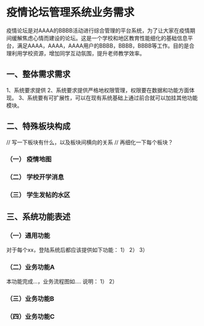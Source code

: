 # 疫情论坛管理系统业务需求

疫情论坛是对AAAA的BBBB活动进行综合管理的平台系统，为了让大家在疫情期间缓解焦虑心情而建设的论坛。这是一个学校和地区教育性能细化的基础信息平台，满足AAAA，AAAA，AAAA用户的BBBB，BBBB，BBBB等工作。目的是合理利用学校资源，增加同学互动氛围，提升老师教学效率。

## 一、整体需求需求
1、系统要求提供
2、系统要求提供严格地权限管理，权限要在数据和功能方面体现。
3、系统要有可扩展性，可以在现有系统基础上通过前合就可以加挂其他功能模块。

## 二、特殊板块构成
// 写一下板块有什么，以及板块间横向的关系
// 再细化一下每个板块？

### （一） 疫情地图

### （二） 学校开学消息

### （三） 学生发帖的水区



## 三、系统功能表述

### （一）通用功能
对于每个xx，登陆系统后都应该提供如下功能：
1）
2）
3）

### （二）业务功能A
本功能完成...，业务流程图如....
说明：
1）
2）

### （三）业务功能B

### （四）业务功能C